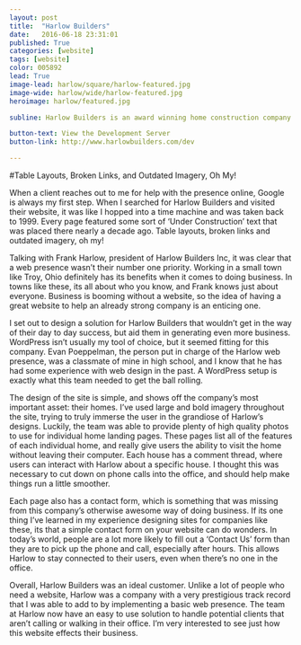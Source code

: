 ```yaml
---
layout: post
title:  "Harlow Builders"
date:   2016-06-18 23:31:01
published: True
categories: [website]
tags: [website]
color: 005892
lead: True
image-lead: harlow/square/harlow-featured.jpg
image-wide: harlow/wide/harlow-featured.jpg
heroimage: harlow/featured.jpg

subline: Harlow Builders is an award winning home construction company based in Troy, Ohio. I helped Harlow increase their web presence by creating them a new website.

button-text: View the Development Server
button-link: http://www.harlowbuilders.com/dev

---
```


#Table Layouts, Broken Links, and Outdated Imagery, Oh My!

When a client reaches out to me for help with the presence online, Google is always my first step. When I searched for Harlow Builders and visited their website, it was like I hopped into a time machine and was taken back to 1999. Every page featured some sort of ‘Under Construction’ text that was placed there nearly a decade ago. Table layouts, broken links and outdated imagery, oh my!

Talking with Frank Harlow, president of Harlow Builders Inc, it was clear that a web presence wasn’t their number one priority. Working in a small town like Troy, Ohio definitely has its benefits when it comes to doing business. In towns like these, its all about who you know, and Frank knows just about everyone. Business is booming without a website, so the idea of having a great website to help an already strong company is an enticing one. 

I set out to design a solution for Harlow Builders that wouldn’t get in the way of their day to day success, but aid them in generating even more business. WordPress isn’t usually my tool of choice, but it seemed fitting for this company. Evan Poeppelman, the person put in charge of the Harlow web presence, was a classmate of mine in high school, and I know that he has had some experience with web design in the past. A WordPress setup is exactly what this team needed to get the ball rolling. 

The design of the site is simple, and shows off the company’s most important asset: their homes. I’ve used large and bold imagery throughout the site, trying to truly immerse the user in the grandiose of Harlow’s designs. Luckily, the team was able to provide plenty of high quality photos to use for individual home landing pages. These pages list all of the features of each individual home, and really give users the ability to visit the home without leaving their computer. Each house has a comment thread, where users can interact with Harlow about a specific house. I thought this was necessary to cut down on phone calls into the office, and should help make things run a little smoother. 

Each page also has a contact form, which is something that was missing from this company’s otherwise awesome way of doing business. If its one thing I’ve learned in my experience designing sites for companies like these, its that a simple contact form on your website can do wonders. In today’s world, people are a lot more likely to fill out a ‘Contact Us’ form than they are to pick up the phone and call, especially after hours. This allows Harlow to stay connected to their users, even when there’s no one in the office. 

Overall, Harlow Builders was an ideal customer. Unlike a lot of people who need a website, Harlow was a company with a very prestigious track record that I was able to add to by implementing a basic web presence. The team at Harlow now have an easy to use solution to handle potential clients that aren’t calling or walking in their office. I’m very interested to see just how this website effects their business.
